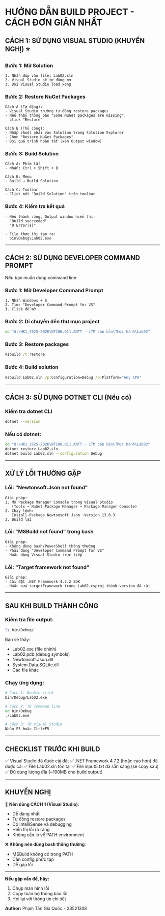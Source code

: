 # HƯỚNG DẪN BUILD PROJECT - CÁCH ĐƠN GIẢN NHẤT

## CÁCH 1: SỬ DỤNG VISUAL STUDIO (KHUYẾN NGHỊ) ⭐

### Bước 1: Mở Solution
```
1. Nhấn đúp vào file: Lab02.sln
2. Visual Studio sẽ tự động mở
3. Đợi Visual Studio load xong
```

### Bước 2: Restore NuGet Packages
```
Cách A (Tự động):
- Visual Studio thường tự động restore packages
- Nếu thấy thông báo "Some NuGet packages are missing", 
  click "Restore"

Cách B (Thủ công):
- Nhấp chuột phải vào Solution trong Solution Explorer
- Chọn "Restore NuGet Packages"
- Đợi quá trình hoàn tất (xem Output window)
```

### Bước 3: Build Solution
```
Cách A: Phím tắt
- Nhấn: Ctrl + Shift + B

Cách B: Menu
- Build → Build Solution

Cách C: Toolbar
- Click nút "Build Solution" trên toolbar
```

### Bước 4: Kiểm tra kết quả
```
- Nếu thành công, Output window hiển thị:
  "Build succeeded"
  "0 Error(s)"
  
- File thực thi tạo ra:
  bin\Debug\Lab02.exe
```

---

## CÁCH 2: SỬ DỤNG DEVELOPER COMMAND PROMPT

Nếu bạn muốn dùng command line:

### Bước 1: Mở Developer Command Prompt
```
1. Nhấn Windows + S
2. Tìm: "Developer Command Prompt for VS"
3. Click để mở
```

### Bước 2: Di chuyển đến thư mục project
```cmd
cd "d:\HK1_2025-2026\NT106.Q11.ANTT - LTM căn bản\Thực hành\Lab02"
```

### Bước 3: Restore packages
```cmd
msbuild /t:restore
```

### Bước 4: Build solution
```cmd
msbuild Lab02.sln /p:Configuration=Debug /p:Platform="Any CPU"
```

---

## CÁCH 3: SỬ DỤNG DOTNET CLI (Nếu có)

### Kiểm tra dotnet CLI
```bash
dotnet --version
```

### Nếu có dotnet:
```bash
cd "d:\HK1_2025-2026\NT106.Q11.ANTT - LTM căn bản\Thực hành\Lab02"
dotnet restore Lab02.sln
dotnet build Lab02.sln --configuration Debug
```

---

## XỬ LÝ LỖI THƯỜNG GẶP

### Lỗi: "Newtonsoft.Json not found"
```
Giải pháp:
1. Mở Package Manager Console trong Visual Studio
   (Tools → NuGet Package Manager → Package Manager Console)
2. Chạy lệnh:
   Install-Package Newtonsoft.Json -Version 13.0.3
3. Build lại
```

### Lỗi: "MSBuild not found" trong bash
```
Giải pháp:
- Không dùng bash/PowerShell thông thường
- Phải dùng "Developer Command Prompt for VS"
- Hoặc dùng Visual Studio trực tiếp
```

### Lỗi: "Target framework not found"
```
Giải pháp:
- Cài đặt .NET Framework 4.7.2 SDK
- Hoặc sửa targetFramework trong Lab02.csproj thành version đã cài
```

---

## SAU KHI BUILD THÀNH CÔNG

### Kiểm tra file output:
```bash
ls bin/Debug/
```

Bạn sẽ thấy:
- Lab02.exe (file chính)
- Lab02.pdb (debug symbols)
- Newtonsoft.Json.dll
- System.Data.SQLite.dll
- Các file khác

### Chạy ứng dụng:
```bash
# Cách 1: Double-click
bin/Debug/Lab02.exe

# Cách 2: Từ command line
cd bin/Debug
./Lab02.exe

# Cách 3: Từ Visual Studio
Nhấn F5 hoặc Ctrl+F5
```

---

## CHECKLIST TRƯỚC KHI BUILD

✅ Visual Studio đã được cài đặt
✅ .NET Framework 4.7.2 (hoặc cao hơn) đã được cài
✅ File Lab02.sln tồn tại
✅ File input5.txt đã sẵn sàng (sẽ copy sau)
✅ Đủ dung lượng đĩa (~100MB cho build output)

---

## KHUYẾN NGHỊ

🎯 **Nên dùng CÁCH 1 (Visual Studio)**:
- Dễ dàng nhất
- Tự động restore packages
- Có IntelliSense và debugging
- Hiển thị lỗi rõ ràng
- Không cần lo về PATH environment

❌ **Không nên dùng bash thông thường**:
- MSBuild không có trong PATH
- Cần config phức tạp
- Dễ gặp lỗi

---

**Nếu gặp vấn đề, hãy:**
1. Chụp màn hình lỗi
2. Copy toàn bộ thông báo lỗi
3. Hỏi lại với thông tin chi tiết

**Author:** Phạm Tấn Gia Quốc - 23521308
